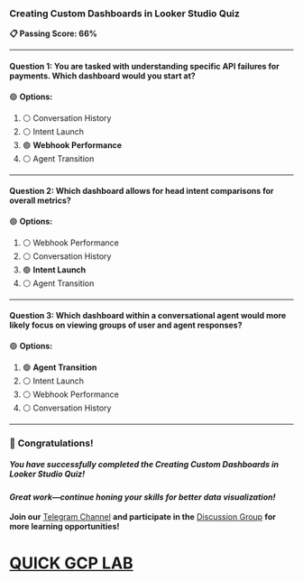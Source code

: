 ### **Creating Custom Dashboards in Looker Studio Quiz**  

**📋 Passing Score: 66%**  

---

#### **Question 1:** You are tasked with understanding specific API failures for payments. Which dashboard would you start at?  

🟢 **Options:**  
1. ⚪ Conversation History  
2. ⚪ Intent Launch  
3. 🟢 **Webhook Performance**
4. ⚪ Agent Transition  

---  

#### **Question 2:** Which dashboard allows for head intent comparisons for overall metrics?  

🟢 **Options:**  
1. ⚪ Webhook Performance  
2. ⚪ Conversation History  
3. 🟢 **Intent Launch**  
4. ⚪ Agent Transition  

---  

#### **Question 3:** Which dashboard within a conversational agent would more likely focus on viewing groups of user and agent responses?  

🟢 **Options:**  
1. 🟢 **Agent Transition**  
2. ⚪ Intent Launch  
3. ⚪ Webhook Performance  
4. ⚪ Conversation History

---

### 🎉 **Congratulations!**  
##### *You have successfully completed the Creating Custom Dashboards in Looker Studio Quiz!*  

#### *Great work—continue honing your skills for better data visualization!*  

**Join our** [Telegram Channel](https://t.me/quickgcplab) **and participate in the** [Discussion Group](https://t.me/quickgcplabchats) **for more learning opportunities!**  

# [QUICK GCP LAB](https://www.youtube.com/@quickgcplab)  
